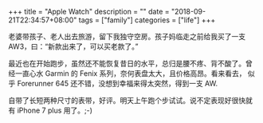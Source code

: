 +++
title = "Apple Watch"
description = ""
date = "2018-09-21T22:34:57+08:00"
tags = ["family"]
categories = ["life"]
+++

老婆带孩子、老人出去旅游，留下我独守空房。孩子妈临走之前给我买了一支
AW3，曰：“新款出来了，可以买老款了。”

最近也在开始跑步，虽然还不能恢复昔日的水平，总归是腰不疼、背不酸了。曾
经一直心水 Garmin 的 Fenix 系列，奈何表盘太大，且价格高昂。看来看去，
似乎 Forerunner 645 还不错，没想到幸福来得太突然，得到一支 AW.

自带了长短两种尺寸的表带，好评。明天上午跑个步试试。说不定表现好很快就
有 iPhone 7 plus 用了。;-)
